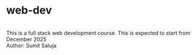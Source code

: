 # web-dev
<br> 
This is a full stack web development course. This is expected to start from December 2025
<br>
Author: Sumit Saluja
